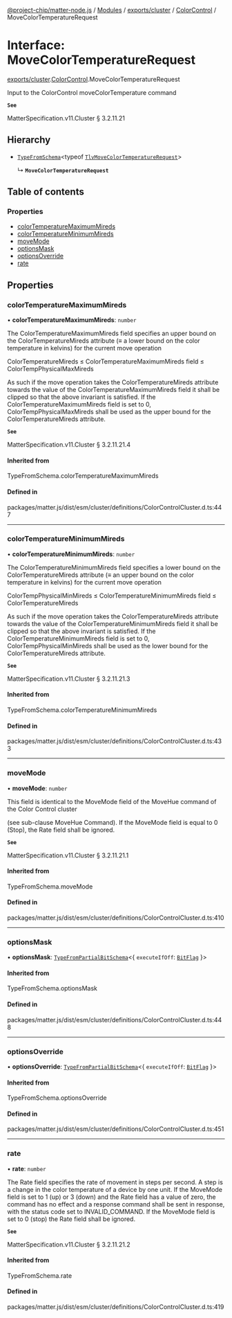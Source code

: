 [@project-chip/matter-node.js](../README.md) / [Modules](../modules.md) / [exports/cluster](../modules/exports_cluster.md) / [ColorControl](../modules/exports_cluster.ColorControl.md) / MoveColorTemperatureRequest

# Interface: MoveColorTemperatureRequest

[exports/cluster](../modules/exports_cluster.md).[ColorControl](../modules/exports_cluster.ColorControl.md).MoveColorTemperatureRequest

Input to the ColorControl moveColorTemperature command

**`See`**

MatterSpecification.v11.Cluster § 3.2.11.21

## Hierarchy

- [`TypeFromSchema`](../modules/exports_tlv.md#typefromschema)\<typeof [`TlvMoveColorTemperatureRequest`](../modules/exports_cluster.ColorControl.md#tlvmovecolortemperaturerequest)\>

  ↳ **`MoveColorTemperatureRequest`**

## Table of contents

### Properties

- [colorTemperatureMaximumMireds](exports_cluster.ColorControl.MoveColorTemperatureRequest.md#colortemperaturemaximummireds)
- [colorTemperatureMinimumMireds](exports_cluster.ColorControl.MoveColorTemperatureRequest.md#colortemperatureminimummireds)
- [moveMode](exports_cluster.ColorControl.MoveColorTemperatureRequest.md#movemode)
- [optionsMask](exports_cluster.ColorControl.MoveColorTemperatureRequest.md#optionsmask)
- [optionsOverride](exports_cluster.ColorControl.MoveColorTemperatureRequest.md#optionsoverride)
- [rate](exports_cluster.ColorControl.MoveColorTemperatureRequest.md#rate)

## Properties

### colorTemperatureMaximumMireds

• **colorTemperatureMaximumMireds**: `number`

The ColorTemperatureMaximumMireds field specifies an upper bound on the ColorTemperatureMireds attribute (≡
a lower bound on the color temperature in kelvins) for the current move operation

ColorTemperatureMireds ≤ ColorTemperatureMaximumMireds field ≤ ColorTempPhysicalMaxMireds

As such if the move operation takes the ColorTemperatureMireds attribute towards the value of the
ColorTemperatureMaximumMireds field it shall be clipped so that the above invariant is satisfied. If the
ColorTemperatureMaximumMireds field is set to 0, ColorTempPhysicalMaxMireds shall be used as the upper bound
for the ColorTemperatureMireds attribute.

**`See`**

MatterSpecification.v11.Cluster § 3.2.11.21.4

#### Inherited from

TypeFromSchema.colorTemperatureMaximumMireds

#### Defined in

packages/matter.js/dist/esm/cluster/definitions/ColorControlCluster.d.ts:447

___

### colorTemperatureMinimumMireds

• **colorTemperatureMinimumMireds**: `number`

The ColorTemperatureMinimumMireds field specifies a lower bound on the ColorTemperatureMireds attribute (≡
an upper bound on the color temperature in kelvins) for the current move operation

ColorTempPhysicalMinMireds ≤ ColorTemperatureMinimumMireds field ≤ ColorTemperatureMireds

As such if the move operation takes the ColorTemperatureMireds attribute towards the value of the
ColorTemperatureMinimumMireds field it shall be clipped so that the above invariant is satisfied. If the
ColorTemperatureMinimumMireds field is set to 0, ColorTempPhysicalMinMireds shall be used as the lower bound
for the ColorTemperatureMireds attribute.

**`See`**

MatterSpecification.v11.Cluster § 3.2.11.21.3

#### Inherited from

TypeFromSchema.colorTemperatureMinimumMireds

#### Defined in

packages/matter.js/dist/esm/cluster/definitions/ColorControlCluster.d.ts:433

___

### moveMode

• **moveMode**: `number`

This field is identical to the MoveMode field of the MoveHue command of the Color Control cluster

(see sub-clause MoveHue Command). If the MoveMode field is equal to 0 (Stop), the Rate field shall be
ignored.

**`See`**

MatterSpecification.v11.Cluster § 3.2.11.21.1

#### Inherited from

TypeFromSchema.moveMode

#### Defined in

packages/matter.js/dist/esm/cluster/definitions/ColorControlCluster.d.ts:410

___

### optionsMask

• **optionsMask**: [`TypeFromPartialBitSchema`](../modules/exports_schema.md#typefrompartialbitschema)\<\{ `executeIfOff`: [`BitFlag`](../modules/exports_schema.md#bitflag)  }\>

#### Inherited from

TypeFromSchema.optionsMask

#### Defined in

packages/matter.js/dist/esm/cluster/definitions/ColorControlCluster.d.ts:448

___

### optionsOverride

• **optionsOverride**: [`TypeFromPartialBitSchema`](../modules/exports_schema.md#typefrompartialbitschema)\<\{ `executeIfOff`: [`BitFlag`](../modules/exports_schema.md#bitflag)  }\>

#### Inherited from

TypeFromSchema.optionsOverride

#### Defined in

packages/matter.js/dist/esm/cluster/definitions/ColorControlCluster.d.ts:451

___

### rate

• **rate**: `number`

The Rate field specifies the rate of movement in steps per second. A step is a change in the color
temperature of a device by one unit. If the MoveMode field is set to 1 (up) or 3 (down) and the Rate field
has a value of zero, the command has no effect and a response command shall be sent in response, with the
status code set to INVALID_COMMAND. If the MoveMode field is set to 0 (stop) the Rate field shall be ignored.

**`See`**

MatterSpecification.v11.Cluster § 3.2.11.21.2

#### Inherited from

TypeFromSchema.rate

#### Defined in

packages/matter.js/dist/esm/cluster/definitions/ColorControlCluster.d.ts:419
